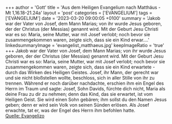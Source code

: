 +++
author = 'Gott'
title = 'Aus dem Heiligen Evangelium nach Matthäus - Mt 1,16.18-21.24a'
layout = 'post'
categories = ['EVANGELIUM']
tags = ['EVANGELIUM']
date = '2023-03-20 09:00:05 +0100'
summary = 'Jakob war der Vater von Josef, dem Mann Marias; von ihr wurde Jesus geboren, der der Christus (der Messias) genannt wird. Mit der Geburt Jesu Christi war es so: Maria, seine Mutter, war mit Josef verlobt; noch bevor sie zusammengekommen waren, zeigte sich, dass sie ein Kind erwar....'
linkedsummaryImage = 'evangelist_matthaeus.jpg'
keepImageRatio = 'true'
+++
Jakob war der Vater von Josef, dem Mann Marias; von ihr wurde Jesus geboren, der der Christus (der Messias) genannt wird.
Mit der Geburt Jesu Christi war es so: Maria, seine Mutter, war mit Josef verlobt; noch bevor sie zusammengekommen waren, zeigte sich, dass sie ein Kind erwartete - durch das Wirken des Heiligen Geistes.<!--more-->
Josef, ihr Mann, der gerecht war und sie nicht bloßstellen wollte, beschloss, sich in aller Stille von ihr zu trennen.
Während er noch darüber nachdachte, erschien ihm ein Engel des Herrn im Traum und sagte: Josef, Sohn Davids, fürchte dich nicht, Maria als deine Frau zu dir zu nehmen; denn das Kind, das sie erwartet, ist vom Heiligen Geist.
Sie wird einen Sohn gebären; ihm sollst du den Namen Jesus geben; denn er wird sein Volk von seinen Sünden erlösen.
Als Josef erwachte, tat er, was der Engel des Herrn ihm befohlen hatte.<br> [Quelle: Evangelizo](https://evangeliumtagfuertag.org/DE/gospel)